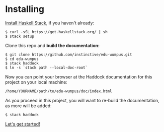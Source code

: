 # Installing

[Install Haskell Stack](https://docs.haskellstack.org/en/stable/README/), if you haven't already:

    $ curl -sSL https://get.haskellstack.org/ | sh
    $ stack setup

Clone this repo and **build the documentation**:

    $ git clone https://github.com/instinctive/edu-wumpus.git
    $ cd edu-wumpus
    $ stack haddock
    $ ln -s `stack path --local-doc-root`

Now you can point your browser at the Haddock documentation for this project on your local machine:

    /home/YOURNAME/path/to/edu-wumpus/doc/index.html

As you proceed in this project, you will want to re-build the documentation, as more will be added:

    $ stack haddock

[Let's get started!](md/Wumpus.md)
